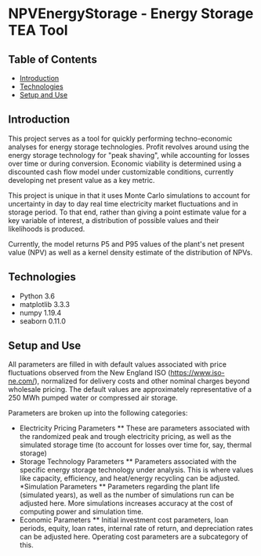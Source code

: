 # NPVEnergyStorage - Energy Storage TEA Tool

## Table of Contents

* [Introduction](#introduction)
* [Technologies](#technologies)
* [Setup and Use](#setup-and-use)


## Introduction

This project serves as a tool for quickly performing techno-economic analyses for energy storage technologies. 
Profit revolves around using the energy storage technology for "peak shaving", while accounting for losses over time or during conversion. Economic viability is determined using
a discounted cash flow model under customizable conditions, currently developing net present value as a key metric.

This project is unique in that it uses Monte Carlo simulations to account for uncertainty in day to day real time electricity market fluctuations and in storage period.
To that end, rather than giving a point estimate value for a key variable of interest, a distribution of possible values and their likelihoods is produced. 

Currently, the model returns P5 and P95 values of the plant's net present value (NPV) as well as a kernel density estimate of the distribution of NPVs.


## Technologies

* Python 3.6
* matplotlib 3.3.3
* numpy 1.19.4
* seaborn 0.11.0


## Setup and Use

All parameters are filled in with default values associated with price fluctuations observed from the New England ISO (https://www.iso-ne.com/), normalized for delivery costs
and other nominal charges beyond wholesale pricing. The default values are approximately representative of a 250 MWh pumped water or compressed air storage. 

Parameters are broken up into the following categories:
* Electricity Pricing Parameters
** These are parameters associated with the randomized peak and trough electricity pricing, as well as the simulated storage time (to account for losses over time for, say, thermal storage)
* Storage Technology Parameters
** Parameters associated with the specific energy storage technology under analysis. This is where values like capacity, efficiency, and heat/energy recycling can be adjusted.
*Simulation Parameters
** Parameters regarding the plant life (simulated years), as well as the number of simulations run can be adjusted here. More simulations increases accuracy at the cost of computing power and simulation time.
* Economic Parameters
** Initial investment cost parameters, loan periods, equity, loan rates, internal rate of return, and depreciation rates can be adjusted here. Operating cost parameters are a subcategory of this.

